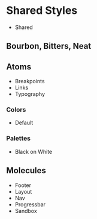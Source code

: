 # Shared Styles

- Shared

## Bourbon, Bitters, Neat

## Atoms

- Breakpoints
- Links
- Typography

### Colors

- Default

### Palettes

- Black on White

## Molecules

- Footer
- Layout
- Nav
- Progressbar
- Sandbox
